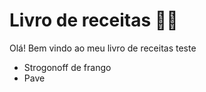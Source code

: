 # Livro de receitas :man_cook:

Olá! Bem vindo ao meu livro de receitas teste

- Strogonoff de frango
- Pave